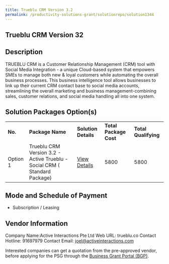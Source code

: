 ```yaml
---
title: Trueblu CRM Version 3.2
permalink: /productivity-solutions-grant/solutionrepo/solution1344
---
```


## Trueblu CRM Version 32

## Description

TRUEBLU CRM is a Customer Relationship Management (CRM) tool with Social Media Integration - a unique Cloud-based system that empowers SMEs to manage both new & loyal customers while automating the overall business processes. This business intelligence tool allows businesses to link up their current CRM contact base to social media accounts, streamlining the overall marketing and business management-combining sales, customer relations, and social media handling all into one system.

## Solution Packages Option(s)

<table>
<tr>
<td><b>No.</b></td>
<td><b>Package Name</b></td>
<td><b>Solution Details</b></td>
<td><b>Total Package Cost</b></td>
<td><b>Total Qualifying</b></td>
</tr>
<tr>
<td>Option 1</td>
<td>Trueblu CRM Version 3.2 - Active Trueblu - Social CRM ( Standard Package)</td>
<td><a href='https://www.gobusiness.gov.sg/images/psg/Desensitised_Active_Interactions_20200392_Annex_3.pdf'>View Details</a></td>
<td>5800</td>
<td>5800</td>
</tr>
</table>

## Mode and Schedule of Payment

 - Subscription / Leasing

## Vendor Information

 Company Name:Active Interactions Pte Ltd 
Web URL: trueblu.co 
Contact Hotline: 91697979 
Contact Email: joel@activeinteractions.com 


Interested companies can get a quotation from the pre-approved vendor, before applying for the PSG through the <a href='https://www.businessgrants.gov.sg/'>Business Grant Portal (BGP)</a>.
<script src="/jquery/resize-tables.js"></script>
